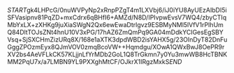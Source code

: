 $START$gk4LHPcG/0nuWVPyNp2xRnpPZgT4m1LXVbj6/iJ0iYU8AyUEzAIbDI5iSFVasipnv81PqZD+mxCdrx6qBHfI6+AMZd/N8D/IPIvpwEvsV7WQ4/zbyCTIqMbYxLX+zXHKg9juXiaSWgN2Qx6ewEwaDtrlgvz9ESBMyNMl5lVfV1rPIhUmQ84DltTOJsZNt4hnU10V3xPG/17hAZ6ZmQmPq9GA04mDdkYCIGesEgSBYVsq+SjSXCHmZizURq8X/168e1aXTK3dpdWBD2isYAHX5g/23OInDyT82DnFuGggZPOzmEyx8QJmVOV0zmqBcoVW++Hqmdgu/XOwA1QWxBwJ8OePR9rXV2bs4AeVFLkCK57KLjjnLfYrMDb2GoL1Q8TrGkmn7y0Yu3mwWB8HcTBNKMM2PqU7x/a7LMBN9YL9PXXghMtCF/OJkrX1IRgzMxkS$END$